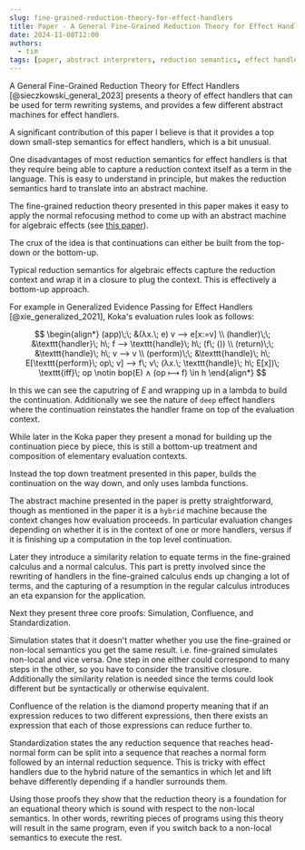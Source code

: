 ```yaml
---
slug: fine-grained-reduction-theory-for-effect-handlers
title: Paper - A General Fine-Grained Reduction Theory for Effect Handlers
date: 2024-11-08T12:00
authors:
  - tim
tags: [paper, abstract interpreters, reduction semantics, effect handlers, abstract machine]
---
```


A General Fine-Grained Reduction Theory for Effect Handlers [@sieczkowski_general_2023]
presents a theory of effect handlers that can be used for term rewriting systems,
and provides a few different abstract machines for effect handlers.

A significant contribution of this paper I believe is that it provides
a top down small-step semantics for effect handlers, which is a bit unusual.

<!--truncate-->

One disadvantages of most reduction semantics for effect handlers is that
they require being able to capture a reduction context itself as a term in the language.
This is easy to understand in principle, but makes the reduction semantics
hard to translate into an abstract machine.

The fine-grained reduction theory presented in this paper makes it easy to apply the
normal refocusing method to come up with an abstract machine for algebraic effects (see [this paper](./2024-11-refocusing-reduction.md)).

The crux of the idea is that continuations can either be built from the top-down or the bottom-up. 

Typical reduction semantics for algebraic effects capture the reduction context and wrap it in a closure to plug the context. This is effectively a bottom-up approach.

For example in Generalized Evidence Passing for Effect Handlers [@xie_generalized_2021], 
Koka's evaluation rules look as follows:

$$
\begin{align*}
(app)\;\; &(λx.\; e) v ⟶ e[x:=v]  \\
(handler)\;\; &\texttt{handler}\; h\; f ⟶ \texttt{handle}\; h\; (f\; ()) \\
(return)\;\; &\texttt{handle}\; h\; v ⟶ v  \\
(perform)\;\; &\texttt{handle}\; h\; E[\texttt{perform}\; op\; v] ⟶ 
  f\; v\; (λx.\; \texttt{handle}\; h\; E[x])\; \texttt{iff}\; op \notin bop(E) ∧ (op ⟼ f)  \in h
\end{align*}
$$

In this we can see the caputring of $E$ and wrapping up in a lambda to build the continuation.
Additionally we see the nature of `deep` effect handlers where the continuation reinstates
the handler frame on top of the evaluation context.

While later in the Koka paper they present a monad for building up the continuation piece by piece, this is still a bottom-up treatment and composition of elementary evaluation contexts. 

Instead the top down treatment presented in this paper, builds the continuation on the way down, and only uses lambda functions.


The abstract machine presented in the paper is pretty straightforward, though as mentioned in the paper it is a `hybrid` machine because the context changes how evaluation proceeds. In particular
evaluation changes depending on whether it is in the context of one or more handlers, versus if it is finishing up a computation in the top level continuation.

Later they introduce a similarity relation to equate terms in the fine-grained calculus and a normal calculus. This part is pretty involved since the rewriting of handlers in the fine-grained calculus ends up changing a lot of terms, and the capturing of a resumption in the regular calculus introduces an eta expansion for the application. 


Next they present three core proofs: Simulation, Confluence, and Standardization.

Simulation states that it doesn't matter whether you use the fine-grained or non-local semantics you get the same result. i.e. fine-grained simulates non-local and vice versa. One step in one either could correspond to many steps in the other, so you have to consider the transitive closure. Additionally the similarity relation is needed since the terms could look different but be syntactically or otherwise equivalent.

Confluence of the relation is the diamond property meaning that if an expression reduces to two different expressions, then there exists an expression that each of those expressions can reduce further to.

Standardization states the any reduction sequence that reaches head-normal form can be split into a sequence that reaches a normal form followed by an internal reduction sequence. This is tricky with effect handlers due to the hybrid nature of the semantics in which let and lift behave differently depending if a handler surrounds them.


Using those proofs they show that the reduction theory is a foundation for an equational theory which is sound with respect to the non-local semantics. In other words, rewriting pieces of programs using this theory will result in the same program, even if you switch back to a non-local semantics to execute the rest. 